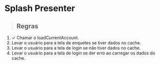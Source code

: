 # Splash Presenter

> ## Regras
1. ✓ Chamar o loadCurrentAccount.
2. Levar o usuário para a tela de enquetes se tiver dados no cache.
3. Levar o usuário para a tela de login se não tiver dados no cache.
3. Levar o usuário para a tela de login se der erro ao carregar os dados do cache.
